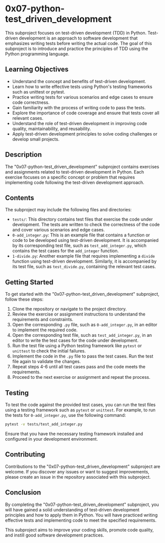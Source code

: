 # 0x07-python-test_driven_development

This subproject focuses on test-driven development (TDD) in Python. Test-driven development is an approach to software development that emphasizes writing tests before writing the actual code. The goal of this subproject is to introduce and practice the principles of TDD using the Python programming language.

## Learning Objectives

- Understand the concept and benefits of test-driven development.
- Learn how to write effective tests using Python's testing frameworks such as unittest or pytest.
- Practice writing tests for various scenarios and edge cases to ensure code correctness.
- Gain familiarity with the process of writing code to pass the tests.
- Explore the importance of code coverage and ensure that tests cover all relevant cases.
- Understand the role of test-driven development in improving code quality, maintainability, and reusability.
- Apply test-driven development principles to solve coding challenges or develop small projects.

## Description

The "0x07-python-test_driven_development" subproject contains exercises and assignments related to test-driven development in Python. Each exercise focuses on a specific concept or problem that requires implementing code following the test-driven development approach.

## Contents

The subproject may include the following files and directories:

- `tests/`: This directory contains test files that exercise the code under development. The tests are written to check the correctness of the code and cover various scenarios and edge cases.
- `0-add_integer.py`: This is an example file that contains a function or code to be developed using test-driven development. It is accompanied by its corresponding test file, such as `test_add_integer.py`, which contains the test cases for the `add_integer` function.
- `1-divide.py`: Another example file that requires implementing a `divide` function using test-driven development. Similarly, it is accompanied by its test file, such as `test_divide.py`, containing the relevant test cases.

## Getting Started

To get started with the "0x07-python-test_driven_development" subproject, follow these steps:

1. Clone the repository or navigate to the project directory.
2. Review the exercise or assignment instructions to understand the requirements and constraints.
3. Open the corresponding `.py` file, such as `0-add_integer.py`, in an editor to implement the required code.
4. Open the corresponding test file, such as `test_add_integer.py`, in an editor to write the test cases for the code under development.
5. Run the test file using a Python testing framework like `pytest` or `unittest` to check the initial failures.
6. Implement the code in the `.py` file to pass the test cases. Run the test file again to validate the changes.
7. Repeat steps 4-6 until all test cases pass and the code meets the requirements.
8. Proceed to the next exercise or assignment and repeat the process.

## Testing

To test the code against the provided test cases, you can run the test files using a testing framework such as `pytest` or `unittest`. For example, to run the tests for `0-add_integer.py`, use the following command:

```bash
pytest -v tests/test_add_integer.py
```

Ensure that you have the necessary testing framework installed and configured in your development environment.

## Contributing

Contributions to the "0x07-python-test_driven_development" subproject are welcome. If you discover any issues or want to suggest improvements, please create an issue in the repository associated with this subproject.

## Conclusion

By completing the "0x07-python-test_driven_development" subproject, you will have gained a solid understanding of test-driven development principles and how to apply them in Python. You will have practiced writing effective tests and implementing code to meet the specified requirements.

 This subproject aims to improve your coding skills, promote code quality, and instill good software development practices.
